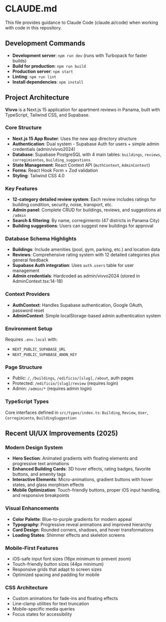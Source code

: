 # CLAUDE.md

This file provides guidance to Claude Code (claude.ai/code) when working with code in this repository.

## Development Commands

- **Development server**: `npm run dev` (runs with Turbopack for faster builds)
- **Build for production**: `npm run build`
- **Production server**: `npm start`
- **Linting**: `npm run lint`
- **Install dependencies**: `npm install`

## Project Architecture

**Vivvo** is a Next.js 15 application for apartment reviews in Panama, built with TypeScript, Tailwind CSS, and Supabase.

### Core Structure
- **Next.js 15 App Router**: Uses the new app directory structure
- **Authentication**: Dual system - Supabase Auth for users + simple admin credentials (admin/vivvo2024)
- **Database**: Supabase PostgreSQL with 4 main tables: `buildings`, `reviews`, `corregimientos`, `building_suggestions`
- **State Management**: React Context API (`AuthContext`, `AdminContext`)
- **Forms**: React Hook Form + Zod validation
- **Styling**: Tailwind CSS 4.0

### Key Features
- **12-category detailed review system**: Each review includes ratings for building condition, security, noise, transport, etc.
- **Admin panel**: Complete CRUD for buildings, reviews, and suggestions at `/admin`
- **Search & filtering**: By name, corregimiento (47 districts in Panama City)
- **Building suggestions**: Users can suggest new buildings for approval

### Database Schema Highlights
- **Buildings**: Include amenities (pool, gym, parking, etc.) and location data
- **Reviews**: Comprehensive rating system with 12 detailed categories plus general feedback
- **Supabase Auth integration**: Uses `auth.users` table for user management
- **Admin credentials**: Hardcoded as admin/vivvo2024 (stored in AdminContext.tsx:14-18)

### Context Providers
- **AuthContext**: Handles Supabase authentication, Google OAuth, password reset
- **AdminContext**: Simple localStorage-based admin authentication system

### Environment Setup
Requires `.env.local` with:
- `NEXT_PUBLIC_SUPABASE_URL`
- `NEXT_PUBLIC_SUPABASE_ANON_KEY`

### Page Structure
- Public: `/`, `/buildings`, `/edificio/[slug]`, `/about`, auth pages
- Protected: `/edificio/[slug]/review` (requires login)
- Admin: `/admin/*` (requires admin login)

### TypeScript Types
Core interfaces defined in `src/types/index.ts`: `Building`, `Review`, `User`, `Corregimiento`, `BuildingSuggestion`

## Recent UI/UX Improvements (2025)

### Modern Design System
- **Hero Section**: Animated gradients with floating elements and progressive text animations
- **Enhanced Building Cards**: 3D hover effects, rating badges, favorite buttons, and amenity tags
- **Interactive Elements**: Micro-animations, gradient buttons with hover states, and glass morphism effects
- **Mobile Optimization**: Touch-friendly buttons, proper iOS input handling, and responsive breakpoints

### Visual Enhancements
- **Color Palette**: Blue-to-purple gradients for modern appeal
- **Typography**: Progressive reveal animations and improved hierarchy
- **Card Design**: Rounded corners, shadows, and hover transformations
- **Loading States**: Shimmer effects and skeleton screens

### Mobile-First Features
- iOS-safe input font sizes (16px minimum to prevent zoom)
- Touch-friendly button sizes (44px minimum)
- Responsive grids that adapt to screen sizes
- Optimized spacing and padding for mobile

### CSS Architecture
- Custom animations for fade-ins and floating effects
- Line-clamp utilities for text truncation
- Mobile-specific media queries
- Focus states for accessibility